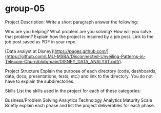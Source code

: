 # group-05


Project Description:
Write a short paragraph answer the following:

Who are you helping?
What problem are you solving?
How will you solve that problem?
Explain how the project is inspired by a job post. Link to the job post saved as PDF in your repo.

[Data analyst at Disney](https://pages.github.com/](https://github.com/LMU-MSBA/Disconnected-Unveiling-Patterns-in-Telecom-Churn/blob/main/DISNEY_DATA_ANALYST.pdf/).


Project Structure
Explain the purpose of each directory (code, dashboards, data, docs, presentations, tests, etc.) and link to the directory. You do not have to explain the subdirectories.

Skills
List the skills used in the project for each of these categories:

Business/Problem Solving
Analytics
Technology
Analytics Maturity Scale
Briefly explain each phase and list the project deliverables for each phase.
